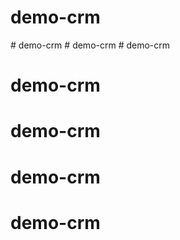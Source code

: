 # demo-crm
#   d e m o - c r m  
 #   d e m o - c r m  
 # demo-crm
# demo-crm
# demo-crm
# demo-crm
# demo-crm
